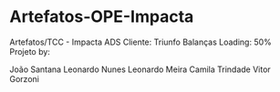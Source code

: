 # Artefatos-OPE-Impacta
Artefatos/TCC - Impacta ADS
Cliente: Triunfo Balanças
Loading: 50%
Projeto by:

João Santana
Leonardo Nunes
Leonardo Meira
Camila Trindade
Vitor Gorzoni
